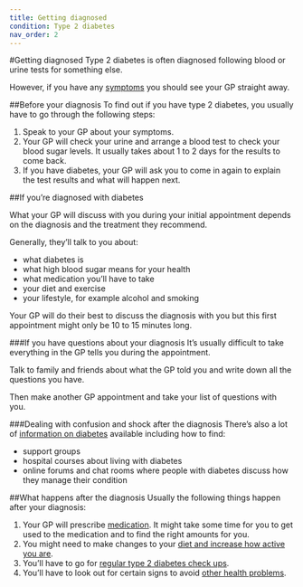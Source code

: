 ```yaml
---
title: Getting diagnosed
condition: Type 2 diabetes
nav_order: 2
---
```


#Getting diagnosed
Type 2 diabetes is often diagnosed following blood or urine tests for something else. 

However, if you have any [symptoms](/type-2-diabetes/check-if-you-have-type-2-diabetes) you should see your GP straight away.

##Before your diagnosis
To find out if you have type 2 diabetes, you usually have to go through the following steps:

1. Speak to your GP about your symptoms.
2. Your GP will check your urine and arrange a blood test to check your blood sugar levels. It usually takes about 1 to 2 days for the results to come back.
3. If you have diabetes, your GP will ask you to come in again to explain the test results and what will happen next. 

##If you’re diagnosed with diabetes

What your GP will discuss with you during your initial appointment depends on the diagnosis and the treatment they recommend.

Generally, they’ll talk to you about:

- what diabetes is
- what high blood sugar means for your health
- what medication you’ll have to take
- your diet and exercise
- your lifestyle, for example alcohol and smoking

Your GP will do their best to discuss the diagnosis with you but this first appointment might only be 10 to 15 minutes long.

###If you have questions about your diagnosis
It’s usually difficult to take everything in the GP tells you during the appointment.

Talk to family and friends about what the GP told you and write down all the questions you have.

Then make another GP appointment and take your list of questions with you.

###Dealing with confusion and shock after the diagnosis
There’s also a lot of [information on diabetes](/type-2-diabetes/further-information-and-support) available including how to find:

- support groups
- hospital courses about living with diabetes
- online forums and chat rooms where people with diabetes discuss how they manage their condition

##What happens after the diagnosis
Usually the following things happen after your diagnosis:

1. Your GP will prescribe [medication](/type-2-diabetes/understanding-medication). It might take some time for you to get used to the medication and to find the right amounts for you.
2. You might need to make changes to your [diet and increase how active you are](/type-2-diabetes/food-and-keeping-active).
3. You’ll have to go for [regular type 2 diabetes check ups](/type-2-diabetes/going-for-regular-check-ups).
4. You’ll have to look out for certain signs to avoid [other health problems](/type-2-diabetes/health-problems).
